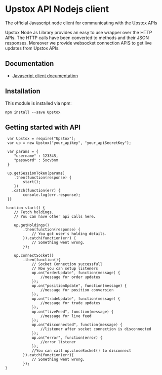 # Upstox API Nodejs client


The official Javascript node client for communicating with the Upstox APIs

Upstox Node Js Library provides an easy to use wrapper over the HTTP APIs. The HTTP calls have been converted to methods and their JSON responses.
Moreover we provide websocket connection APIS to get live updates from Upstox APIs.

## Documentation

- [Javascript client documentation](http://localhost:63342/upstoxnodelibrary/docs/index.html)

## Installation

This module is installed via npm:

	npm install --save Upstox
	

Getting started with API
------------------------

	 var Upstox = require("Upstox");
     var up = new Upstox("your_apikey", "your_apiSecretKey");
     
     var params = {
        "username" : 123345,   
        "password" : 5xcvbnm
     }
     
     up.getSessionToken(params)
        .then(function(response) {
     		start();
     	})
       .catch(function(err) {
     		console.log(err.response);
     })

	function start() {
		// Fetch holdings.
		// You can have other api calls here.

		up.getHoldings()
			.then(function(response) {
				// You got user's holding details.
			}).catch(function(err) {
				// Something went wrong.
			});

		up.connectSocket()
			.then(function(){
				// Socket Connection successfull 
				// Now you can setup listeners
 				up.on("orderUpdate", function(message) {
 					//message for order updates            
 				});
 	            up.on("positionUpdate", function(message) {
 					//message for position conversion
 				});
                up.on("tradeUpdate", function(message) {
 					//message for trade updates
 				});
 	            up.on("liveFeed", function(message) {
 					//message for live feed
 				});				
				up.on("disconnected", function(message) {
					//listener after socket connection is disconnected
				});
				up.on("error", function(error) {
					//error listener 
				});
				//You can call up.closeSocket() to disconnect
			}).catch(function(err){
				// Something went wrong.
			});
	}


